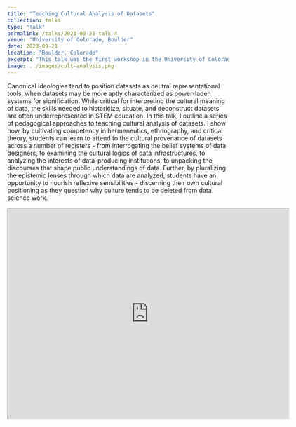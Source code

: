 ```yaml
---
title: "Teaching Cultural Analysis of Datasets"
collection: talks
type: "Talk"
permalink: /talks/2023-09-21-talk-4
venue: "University of Colorado, Boulder"
date: 2023-09-21
location: "Boulder, Colorado"
excerpt: "This talk was the first workshop in the University of Colorado, Boulder Data Advocacy for All Speaking Series."
image: ../images/cult-analysis.png
---
```


Canonical ideologies tend to position datasets as neutral representational tools, when datasets may be more aptly characterized as power-laden systems for signification. While critical for interpreting the cultural meaning of data, the skills needed to historicize, situate, and deconstruct datasets are often underrepresented in STEM education. In this talk, I outline a series of pedagogical approaches to teaching cultural analysis of datasets. I show how, by cultivating competency in hermeneutics, ethnography, and critical theory, students can learn to attend to the cultural provenance of datasets across a number of registers - from interrogating the belief systems of data designers, to examining the cultural logics of data infrastructures, to analyzing the interests of data-producing institutions, to unpacking the discourses that shape public understandings of data. Further, by pluralizing the epistemic lenses through which data are analyzed, students have an opportunity to nourish reflexive sensibilities - discerning their own cultural positioning as they question why culture tends to be deleted from data science work.

<iframe src="https://drive.google.com/file/d/1sJHTa3AObsWERW_0gbJIUSx2b-gPA6OI/preview" width="640" height="480" allow="autoplay"></iframe>
